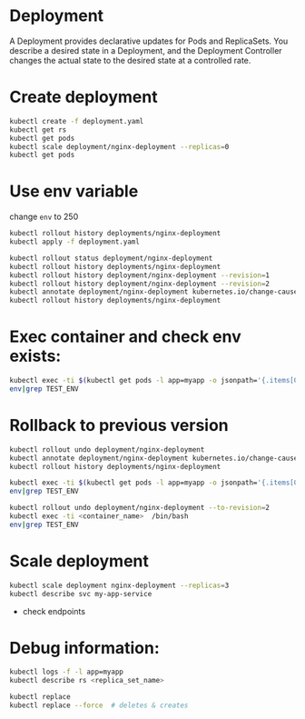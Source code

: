 # Deployment
A Deployment provides declarative updates for Pods and ReplicaSets.
You describe a desired state in a Deployment, and the Deployment Controller changes the actual state to the desired state at a controlled rate.

# Create deployment

```sh
kubectl create -f deployment.yaml
kubectl get rs
kubectl get pods
kubectl scale deployment/nginx-deployment --replicas=0
kubectl get pods

```

# Use env variable
change  `env` to 250

```sh
kubectl rollout history deployments/nginx-deployment
kubectl apply -f deployment.yaml

kubectl rollout status deployment/nginx-deployment
kubectl rollout history deployments/nginx-deployment
kubectl rollout history deployment/nginx-deployment --revision=1
kubectl rollout history deployment/nginx-deployment --revision=2
kubectl annotate deployment/nginx-deployment kubernetes.io/change-cause="env updated"
kubectl rollout history deployments/nginx-deployment
```

# Exec container and check env exists:

```sh
kubectl exec -ti $(kubectl get pods -l app=myapp -o jsonpath='{.items[0].metadata.name}') /bin/bash
env|grep TEST_ENV
```

# Rollback to previous version

```sh
kubectl rollout undo deployment/nginx-deployment
kubectl annotate deployment/nginx-deployment kubernetes.io/change-cause="env reverted"
kubectl rollout history deployments/nginx-deployment

kubectl exec -ti $(kubectl get pods -l app=myapp -o jsonpath='{.items[0].metadata.name}') /bin/bash
env|grep TEST_ENV

kubectl rollout undo deployment/nginx-deployment --to-revision=2
kubectl exec -ti <container_name>  /bin/bash
env|grep TEST_ENV
```

# Scale deployment 
```sh
kubectl scale deployment nginx-deployment --replicas=3
kubectl describe svc my-app-service
```
 - check endpoints


# Debug information:
```sh
kubectl logs -f -l app=myapp
kubectl describe rs <replica_set_name>
```

```sh
kubectl replace
kubectl replace --force  # deletes & creates
```
